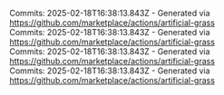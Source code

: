 Commits: 2025-02-18T16:38:13.843Z - Generated via https://github.com/marketplace/actions/artificial-grass
<br>
Commits: 2025-02-18T16:38:13.843Z - Generated via https://github.com/marketplace/actions/artificial-grass
<br>
Commits: 2025-02-18T16:38:13.843Z - Generated via https://github.com/marketplace/actions/artificial-grass
<br>
Commits: 2025-02-18T16:38:13.843Z - Generated via https://github.com/marketplace/actions/artificial-grass
<br>
